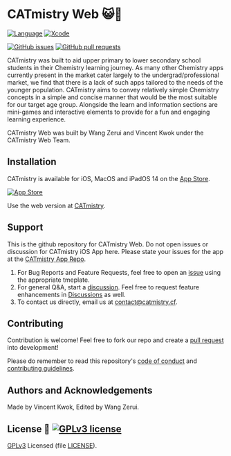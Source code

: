 # CATmistry Web 😺🧪

[![Language](http://img.shields.io/badge/swift-5-orange.svg?style=flat)](https://developer.apple.com/swift)
[![Xcode](http://img.shields.io/badge/xcode-12.2-red.svg?style=flat)](https://developer.apple.com/xcode)

[![GitHub issues](https://img.shields.io/github/issues/swiftaccelerator2020/CATmistry)](https://github.com/swiftaccelerator2020/issues)
[![GitHub pull requests](https://img.shields.io/github/issues-pr/swiftaccelerator2020/CATmistry)](https://github.com/swiftaccelerator2020/pull)

CATmistry was built to aid upper primary to lower secondary school students in
their Chemistry learning journey. As many other Chemistry apps currently present
in the market cater largely to the undergrad/professional market, we find that
there is a lack of such apps tailored to the needs of the younger population.
CATmistry aims to convey relatively simple Chemistry concepts in a simple and
concise manner that would be the most suitable for our target age group.
Alongside the learn and information sections are mini-games and interactive
elements to provide for a fun and engaging learning experience.

CATmistry Web was built by Wang Zerui and Vincent Kwok under the CATmistry Web Team.

## Installation

CATmistry is available for iOS, MacOS and iPadOS 14 on the
[App Store](https://apps.apple.com/us/app/catmistry/id1545311327).

[![App Store](https://upload.wikimedia.org/wikipedia/commons/3/3c/Download_on_the_App_Store_Badge.svg)](https://apps.apple.com/us/app/catmistry/id1545311327)

Use the web version at [CATmistry](https://www.catmistry.cf/).

## Support

This is the github repository for CATmistry Web. Do not open issues or discussion for CATmistry iOS App here. Please state your issues for the app at the [CATmistry App Repo](https://github.com/swiftaccelerator2020/CATmistry).

1. For Bug Reports and Feature Requests, feel free to open an
   [issue](https://github.com/catmistry-app/catmistry-app.github.io/issues) using the
   appropriate tmeplate.
2. For general Q&A, start a
   [discussion](https://github.com/catmistry-app/catmistry-app.github.io/issues). Feel
   free to request feature enhancements in
   [Discussions](https://github.com/catmistry-app/catmistry-app.github.io/issues) as
   well.
3. To contact us directly, email us at
   [contact@catmistry.cf](contact@catmistry.cf).

## Contributing

Contribution is welcome! Feel free to fork our repo and create a
[pull request](https://github.com/swiftaccelerator2020/CATmistry/pulls) into
development!

Please do remember to read this repository's [code of conduct](CODE_OF_CONDUCT)
and [contributing guidelines](CONTRIBUTING).

## Authors and Acknowledgements

Made by Vincent Kwok, Edited by Wang Zerui.

## License 📜 [![GPLv3 license](https://img.shields.io/badge/License-GPLv3-blue.svg)](LICENSE)

[GPLv3](https://www.gnu.org/licenses/gpl-3.0.en.html) Licensed (file
[LICENSE](LICENSE)).
